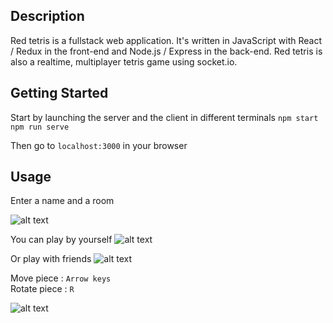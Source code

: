 ## Description

Red tetris is a fullstack web application.
It's written in JavaScript with React / Redux in the front-end and Node.js / Express in the back-end.
Red tetris is also a realtime, multiplayer tetris game using socket.io.

## Getting Started

Start by launching the server and the client in different terminals `npm start` `npm run serve`

Then go to `localhost:3000` in your browser

## Usage

Enter a name and a room

![alt text](https://image.noelshack.com/fichiers/2019/20/5/1558100376-screen-shot-2019-05-16-at-8-01-08-pm.png)

You can play by yourself
![alt text](https://image.noelshack.com/fichiers/2019/20/5/1558100376-screen-shot-2019-05-16-at-8-02-40-pm.png)

Or play with friends
![alt text](https://image.noelshack.com/fichiers/2019/20/5/1558100376-screen-shot-2019-05-16-at-7-58-48-pm.png)


Move piece :		`Arrow keys` <br>
Rotate piece :		`R` <br>

![alt text](https://image.noelshack.com/fichiers/2019/20/5/1558100376-screen-shot-2019-05-16-at-7-58-48-pm.png)
